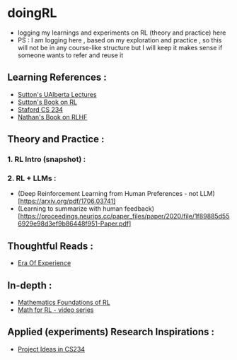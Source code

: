 # doingRL
- logging my learnings and experiments on RL (theory and practice) here
- PS : I am logging here , based on my exploration and practice , so this will not be in any course-like structure but I will keep it makes sense if someone wants to refer and reuse it

## Learning References :
- [Sutton's UAlberta Lectures](https://web.stanford.edu/class/cme241/lecture_slides/rich_sutton_slides/2-3-bandits.pdf)
- [Sutton's Book on RL ](http://www.incompleteideas.net/book/RLbook2020trimmed.pdf)
- [Staford CS 234](https://www.youtube.com/playlist?list=PLoROMvodv4rN4wG6Nk6sNpTEbuOSosZdX)
- [Nathan's Book on RLHF](https://rlhfbook.com/c/01-introduction.html)

## Theory and Practice : 
### 1. RL Intro (snapshot) : 

### 2. RL + LLMs :
- (Deep Reinforcement Learning from Human Preferences - not LLM)[https://arxiv.org/pdf/1706.03741]
- (Learning to summarize with human feedback)[https://proceedings.neurips.cc/paper_files/paper/2020/file/1f89885d556929e98d3ef9b86448f951-Paper.pdf]

## Thoughtful Reads :
- [Era Of Experience](https://storage.googleapis.com/deepmind-media/Era-of-Experience%20/The%20Era%20of%20Experience%20Paper.pdf)

## In-depth : 
- [Mathematics Foundations of RL](https://github.com/MathFoundationRL/Book-Mathematical-Foundation-of-Reinforcement-Learning)
- [Math for RL - video series](https://www.youtube.com/watch?v=zJHtM5dN69g&list=PLEhdbSEZZbDaFWPX4gehhwB9vJZJ1DNm8&index=3)

## Applied (experiments) Research Inspirations :
- [Project Ideas in CS234](https://web.stanford.edu/class/cs234/project.html)